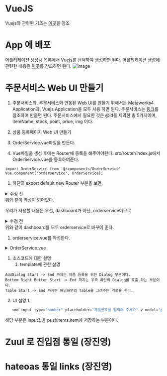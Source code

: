 
# VueJS
Vuejs와 관련된 기초는 [이곳](https://github.com/TheOpenCloudEngine/micro-service-architecture-vuejs/wiki/Vue-JS-Basics)을 참조

# App 에 배포
어플리케이션 생성시 목록에서 Vuejs를 선택하여 생성하면 된다. 
어플리케이션 생성에 관련한 내용은 [이곳](https://github.com/TheOpenCloudEngine/uEngine-cloud/wiki/OCE-MSA-%ED%94%8C%EB%9E%AB%ED%8F%BC%EC%9D%98-%EC%82%AC%EC%9A%A9#%EC%95%A0%ED%94%8C%EB%A6%AC%EC%BC%80%EC%9D%B4%EC%85%98-%EC%83%9D%EC%84%B1)를 참조하면 된다.
![image](https://user-images.githubusercontent.com/16382067/35032478-68651c04-fbaa-11e7-9854-c8ae93ebacde.png)

# 주문서비스 Web UI 만들기
1. 주문서비스와, 주문서비스와 연동된 Web UI를 만들기 위해서는 Metaworks4 Application과, Vuejs Application을 모두 사용 하면 된다.
주문서비스는 [링크](주문서비스의-구현)를 참조하여 만들면 된다.
주문서비스에서 필요한 것은 @id를 제외한 총 5가지이며, itemName, stock, point, price, img 이다.

1. 상품 등록페이지 Web UI 만들기
1. OrderService.vue파일을 만든다.
1. Vue파일을 생성 후에는 Router에 등록을 해주어야한다. src/router/index.js에서 OrderService.vue를 등록하여준다.
```
import OrderService from '@/components/OrderService'
Vue.component('orderservice', OrderService);
```
1. 하단의 export default new Router 부분을 보면,
<details>
<summary>수정 전</summary>

```javascript
export default new Router({
//  mode: 'history',
  routes: [
    {
      path: '/',
      redirect: '/orderservice',
      name: 'home',
      component: Home,
      props: {iam: iam},
      meta: {
        breadcrumb: '홈'
      },
      children: [
        {
          path: 'orderservice',
          name: 'orderservice',
          component: orderservice,
          beforeEnter: RouterGuard.requireUser,
          meta: {
            breadcrumb: 'orderservice'
          },
        }
      ]
    },
    {
      path: '/auth/:command',
      name: 'login',
      component: Login,
      props: {iam: iam},
      beforeEnter: RouterGuard.requireGuest
    }
  ]
})
```
</details>
위와 같이 작성이 되어있다.

우리가 사용할 내용은 우선, dashboard가 아닌, orderservice이므로
<details>
<summary>수정 전</summary>

```javascript
export default new Router({
//  mode: 'history',
  routes: [
    {
      path: '/',
      redirect: '/orderservice',
      name: 'home',
      component: Home,
      props: {iam: iam},
      meta: {
        breadcrumb: '홈'
      },
      children: [
        {
          path: 'orderservice',
          name: 'orderservice',
          component: orderservice,
          beforeEnter: RouterGuard.requireUser,
          meta: {
            breadcrumb: 'orderservice'
          },
        }
      ]
    },
    {
      path: '/auth/:command',
      name: 'login',
      component: Login,
      props: {iam: iam},
      beforeEnter: RouterGuard.requireGuest
    }
  ]
})
```
</details>
위와 같이 dashboard를 모두 orderservice로 바꾸어 준다.

1. orderservice.vue를 작성한다.
<details>
<summary> OrderService.vue </summary>

``` javascript
<template>
  <div>
    <!-- AddDialog Start -->
    <md-dialog md-open-from="#custom" md-close-to="#custom" ref="addDialog">
      <md-dialog-title>제품 등록</md-dialog-title>

      <md-dialog-content>
        <form novalidate @submit.stop.prevent="submit">
          <md-input-container>
            <label>제품번호</label>
            <md-input type="number" placeholder="제품번호을 입력해 주세요" v-model="pushItems.item"></md-input>
          </md-input-container>

          <md-input-container>
            <label>제품명</label>
            <md-input placeholder="제품명을 입력해 주세요" v-model="pushItems.itemName"></md-input>
          </md-input-container>

          <md-input-container>
            <label>수량</label>
            <md-input type="number" placeholder="수량을 입력해 주세요" v-model="pushItems.stock"></md-input>
          </md-input-container>

          <md-input-container>
            <label>가격</label>
            <md-input type="number" placeholder="가격을 입력해 주세요" v-model="pushItems.price"></md-input>
          </md-input-container>

          <md-input-container>
            <label>포인트</label>
            <md-input type="number" placeholder="포인트를 입력해 주세요" v-model="pushItems.point"></md-input>
          </md-input-container>

          <md-input-container>
            <label>설명</label>
            <md-input placeholder="이미지 주소를 입력해 주세요" v-model="pushItems.img"></md-input>
          </md-input-container>
        </form>
      </md-dialog-content>

      <md-dialog-actions>
        <md-button class="md-primary" @click.native="saveData">Confirm</md-button>
        <md-button class="md-primary" @click.native="closeDialog('dialog1')">Close</md-button>
      </md-dialog-actions>
    </md-dialog>
    <!-- AddDialog End -->
    <!-- Bottom Right Button Start -->
    <md-button class="md-fab md-fab-bottom-right" @click.native="openDialog('addDialog')">
      <md-icon>add</md-icon>
    </md-button>
    <!-- Bottom Right Button End -->
    <!-- Table Start -->
    <md-table>
      <md-table-header>
        <md-table-row>
          <md-table-head>제품명</md-table-head>
          <md-table-head>재고</md-table-head>
          <md-table-head>가격</md-table-head>
          <md-table-head>포인트</md-table-head>
          <md-table-head>이미지 경로</md-table-head>
        </md-table-row>
      </md-table-header>

      <md-table-body>
        <md-table-row v-for="item in items">
          <md-table-cell> {{item.itemName }}</md-table-cell>
          <md-table-cell> {{item.stock }} </md-table-cell>
          <md-table-cell> {{item.price }}</md-table-cell>
          <md-table-cell> {{item.point }}</md-table-cell>
          <md-table-cell> {{item.img }} </md-table-cell>
        </md-table-row>
      </md-table-body>
    </md-table>
    <!-- Table End -->
  </div>
</template>
<script>
  export default {
    props: {},
    data() {
    return {
      pushItems: {
        item: '',
        stock: '',
        price: '',
        point: '',
        img: '',
        itemName: '',
      },
      items: null
    }
  },
  created: function () {

  },
  mounted() {
    var me = this;

    me.loadData();
  },
  watch: {

    'pushItems.item': function () {
      this.$emit('input', this.pushItems.item)
    },
    'pushItems.stock': function () {
      this.$emit('input', this.pushItems.stock)
    },
    'items.price': function () {
      this.$emit('input', this.pushItems.price)
    },
    'pushItems.point': function () {
      this.$emit('input', this.pushItems.point)
    },
    'items.img': function () {
      this.$emit('input', this.pushItems.img)
    },
    'pushItems.itemName': function () {
      this.$emit('input', this.pushItems.itemName)
    },
  },
  methods: {
    saveData: function () {
      var access_token = localStorage["access_token"];
      var item = [];
      var backend = hybind('http://e-shop-api-dev.pas-mini.io/order-service/', {headers:{'access_token': access_token}});
      var pushItems = this.pushItems;
      backend.$bind('items', item);
      item.$create(pushItems);
      this.loadData();
      this.$refs["dialog1"].close();
    },
    loadData: function () {
      var access_token = localStorage["access_token"];
      var items = [];
      var backend = hybind('http://e-shop-api-dev.pas-mini.io/order-service/', {headers:{'access_token': access_token}});
      var pushItems = this.pushItems;
      var me = this;
      backend.$bind('items', items);
      items.$load().then(function(items){
        me.items = items;
      });

    },
    openDialog(ref) {
      this.$refs[ref].open();
    },
    closeDialog(ref) {
      this.$refs[ref].close();
    },
    onOpen() {
      console.log('Opened');
    },
    onClose(type) {
      console.log('Closed', type);
    }
  }
  }
</script>

<style scoped lang="scss" rel="stylesheet/scss">

</style>
```
</details>

1. 소스코드에 대한 설명
    1. template에 관한 설명

```
AddDialog Start -> End 까지는 제품 등록을 위한 Dialog 부분이다.
Bottom Right Button Start -> End 까지는 우측 하단의 Dialog를 호출 하는 부분이다.
Table Start -> End 까지는 해당화면의 Table을 그려주는 역할을 한다.
```

2. UI 설명
    1.
```javascript
   <md-input type="number" placeholder="제품번호을 입력해 주세요" v-model="pushItems.item"></md-input>
```
해당 부분은 input값을 pushItems.item에 저장하는 부분이다.

# Zuul 로 진입점 통일 (장진영)
# hateoas 통일 links (장진영)